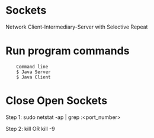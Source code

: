 # Sockets
Network Client-Intermediary-Server with Selective Repeat

# Run program commands 

```
 	Command line
    $ Java Server 
    $ Java Client
```


# Close Open Sockets

Step 1: sudo netstat -ap | grep :<port_number>

Step 2: kill  <pid> 
		OR 
		kill -9 <pid>

